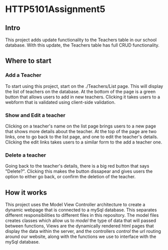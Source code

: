 # HTTP5101Assignment5

## Intro

This project adds update functionality to the Teachers table in our school database. With this update, the Teachers table has full CRUD functionality.

## Where to start
### Add a Teacher
To start using this project, start on the ./Teachers/List page. This will display the list of teachers on the database. At the bottom of the page is a green button that allows
users to add in new teachers. Clicking it takes users to a webform that is validated using client-side validation.
### Show and Edit a teacher
Clicking on a teacher's name on the list page brings users to a new page that shows more details about the teacher. At the top of the page are two links, one to go back to the
list page, and one to edit the teacher's details. Clicking the edit links takes users to a similar form to the add a teacher one.
### Delete a teacher
Going back to the teacher's details, there is a big red button that says "Delete?". Clicking this makes the button dissapear and gives users the option to either go back, or confirm
the deletion of the teacher.
## How it works
This project uses the Model View Controller architecture to create a dynamic webpage that is connected to a mySql database. This separates different responsibilities to different 
files in this repository. The model files creates classes which allow us to _model_ the type of data that will passed between functions, Views are the dynamically rendered html pages
that display the data within the server, and the controllers _control_ the url routing around our website, along with the functions we use to interface with the mySql database.
